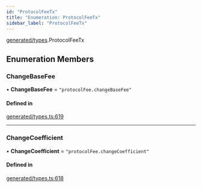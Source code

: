 ```yaml
---
id: "ProtocolFeeTx"
title: "Enumeration: ProtocolFeeTx"
sidebar_label: "ProtocolFeeTx"
---
```


[generated/types](../../../../modules/Generated/Types/Types.md).ProtocolFeeTx

## Enumeration Members

### ChangeBaseFee

• **ChangeBaseFee** = ``"protocolFee.changeBaseFee"``

#### Defined in

[generated/types.ts:619](https://github.com/PolymeshAssociation/polymesh-sdk/blob/acc2284c/src/generated/types.ts#L619)

___

### ChangeCoefficient

• **ChangeCoefficient** = ``"protocolFee.changeCoefficient"``

#### Defined in

[generated/types.ts:618](https://github.com/PolymeshAssociation/polymesh-sdk/blob/acc2284c/src/generated/types.ts#L618)
